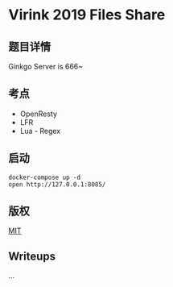# Virink 2019 Files Share

## 题目详情

Ginkgo Server is 666~

## 考点

- OpenResty
- LFR
- Lua - Regex

## 启动

    docker-compose up -d
    open http://127.0.0.1:8085/

## 版权

[MIT](LICENSE)

## Writeups

...